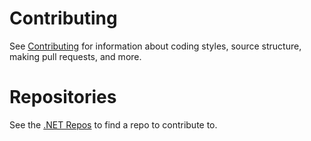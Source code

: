 # Contributing

See [Contributing](https://github.com/dotnet/runtime/blob/main/CONTRIBUTING.md) for information about coding styles, source structure, making pull requests, and more.

# Repositories

See the [.NET Repos](Documentation/core-repos.md) to find a repo to contribute to.
